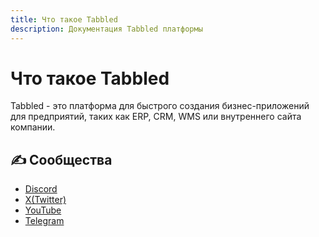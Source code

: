 ```yaml
---
title: Что такое Tabbled
description: Документация Tabbled платформы
---
```


# Что такое Tabbled

Tabbled - это платформа для быстрого создания бизнес-приложений 
для предприятий, таких как ERP, CRM, WMS или внутреннего сайта компании.

## ✍ Сообщества

* [Discord](https://github.com/tabbled/tabbled)
* [X(Twitter)](https://twitter.com/the_tabbled)
* [YouTube](https://youtube.com/@Tabbled-platform)
* [Telegram](https://t.me/tabbled)